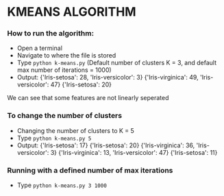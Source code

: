 # KMEANS ALGORITHM

### How to run the algorithm:
* Open a terminal 
* Navigate to where the file is stored
* Type `python k-means.py` (Default number of clusters K = 3, and default max number of iterations = 1000)
* Output:
{'Iris-setosa': 28, 'Iris-versicolor': 3}
{'Iris-virginica': 49, 'Iris-versicolor': 47}
{'Iris-setosa': 20}

We can see that some features are not linearly seperated

### To change the number of clusters
* Changing the number of clusters to K = 5
* Type `python k-means.py 5`
* Output:
{'Iris-setosa': 17}
{'Iris-setosa': 20}
{'Iris-virginica': 36, 'Iris-versicolor': 3}
{'Iris-virginica': 13, 'Iris-versicolor': 47}
{'Iris-setosa': 11}

### Running with a defined number of max iterations
* Type `python k-means.py 3 1000`
